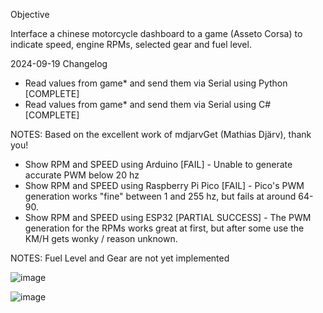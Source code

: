 
Objective

Interface a chinese motorcycle dashboard to a game (Asseto Corsa) to indicate speed, engine RPMs, selected gear and fuel level. 

2024-09-19 Changelog

- Read values from game* and send them via Serial using Python [COMPLETE]
- Read values from game* and send them via Serial using C# [COMPLETE]

NOTES: Based on the excellent work of mdjarvGet (Mathias Djärv), thank you!

- Show RPM and SPEED using Arduino [FAIL] - Unable to generate accurate PWM below 20 hz
- Show RPM and SPEED using Raspberry Pi Pico [FAIL] - Pico's PWM generation works "fine" between 1 and 255 hz, but fails at around 64-90.
- Show RPM and SPEED using ESP32 [PARTIAL SUCCESS] - The PWM generation for the RPMs works great at first, but after some use the KM/H gets wonky / reason unknown.

NOTES: Fuel Level and Gear are not yet implemented

![image](https://github.com/user-attachments/assets/d40cd68c-b41b-4763-bd2a-323c06ec24d3)

![image](https://github.com/user-attachments/assets/2f610a38-3bf6-4e99-8796-456524584b2e)
